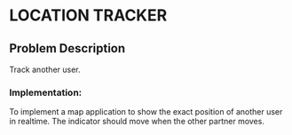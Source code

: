 # LOCATION TRACKER

 
 

## Problem Description 

Track another user.  

 
 

### Implementation: 

To implement a map application to show the exact position of another user in realtime. The indicator should move when the other partner moves. 

 


 
